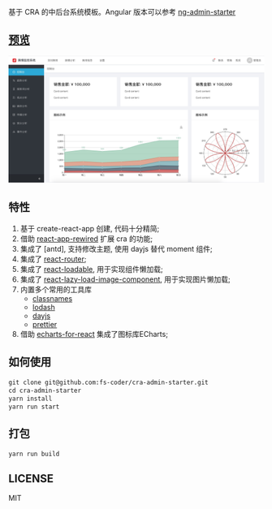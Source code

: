 基于 CRA 的中后台系统模板。Angular 版本可以参考 [ng-admin-starter](https://github.com/fs-coder/ng-admin-starter)

## [预览](https://fs-coder.github.io/cra-admin-starter)
![](./docs/preview1.jpg)

## 特性
1. 基于 create-react-app 创建, 代码十分精简;
1. 借助 [react-app-rewired]() 扩展 cra 的功能;
1. 集成了 [antd], 支持修改主题, 使用 dayjs 替代 moment 组件;
1. 集成了 [react-router](https://github.com/ReactTraining/react-router);
1. 集成了 [react-loadable](https://github.com/jamiebuilds/react-loadable), 用于实现组件懒加载;
1. 集成了 [react-lazy-load-image-component](https://github.com/Aljullu/react-lazy-load-image-component), 用于实现图片懒加载; 
1. 内置多个常用的工具库
    + [classnames](https://github.com/JedWatson/classnames)
    + [lodash](https://github.com/lodash/lodash)
    + [dayjs](https://github.com/iamkun/dayjs)
    + [prettier](https://github.com/prettier/prettier)
1. 借助 [echarts-for-react](https://github.com/hustcc/echarts-for-react) 集成了图标库ECharts;

## 如何使用
```shell script
git clone git@github.com:fs-coder/cra-admin-starter.git
cd cra-admin-starter
yarn install
yarn run start
```

## 打包
```shell script
yarn run build
```

## LICENSE
MIT
